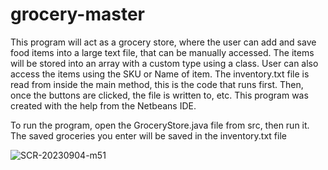 # grocery-master

This program will act as a grocery store, where the user can add and save food items into a large text file, that can be manually accessed. The items will be stored into an array with a custom type using a class. User can also access the items using the SKU or Name of item. The inventory.txt file is read from inside the main method, this is the code that runs first. Then, once the buttons are clicked, the file is written to, etc. This program was created with the help from the Netbeans IDE.

To run the program, open the GroceryStore.java file from src, then run it. The saved groceries you enter will be saved in the inventory.txt file


![SCR-20230904-m51](https://github.com/rajshah6/GroceryStoreInventory/assets/95878543/49c3be43-5b78-4885-95ea-4050fdb83188)
